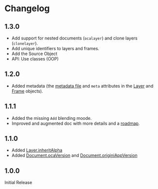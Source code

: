 # Changelog

## 1.3.0

- Add support for nested documents (`ocalayer`) and clone layers (`clonelayer`).
- Add unique identifiers to layers and frames.
- Add the Source Object
- API: Use classes (OOP)

## 1.2.0

- Added metadata (the [metadata file](specs/file.md) and `meta` attributes in the [Layer](specs/layer.md) and [Frame](specs/frame.md) objects).

## 1.1.1

- Added the missing `Add` blending moode.
- Improved and augmented doc with more details and a [roadmap](roadmap.md).

## 1.1.0

- Added [Layer.inheritAlpha](specs/layer.md)
- Added [Document.ocaVersion](specs/root.md) and [Document.originiAppVersion](specs/root.md)

## 1.0.0

Initial Release